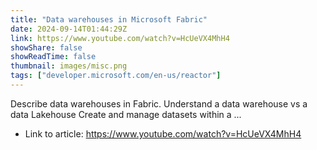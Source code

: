```yaml
---
title: "Data warehouses in Microsoft Fabric"
date: 2024-09-14T01:44:29Z
link: https://www.youtube.com/watch?v=HcUeVX4MhH4
showShare: false
showReadTime: false
thumbnail: images/misc.png
tags: ["developer.microsoft.com/en-us/reactor"]
---
```

Describe data warehouses in Fabric. Understand a data warehouse vs a data Lakehouse Create and manage datasets within a ...

- Link to article: https://www.youtube.com/watch?v=HcUeVX4MhH4